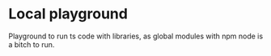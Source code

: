 # Local playground

Playground to run ts code with libraries, as global modules with npm node is a bitch to run. 
